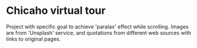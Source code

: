 # Chicaho virtual tour
Project with specific goal to achieve 'paralax' effect while scrolling.
Images are from 'Unsplash' service, and quotations from different web sources with links to original pages.




